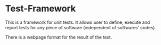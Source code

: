 # Test-Framework
This is a framework for unit tests. It allows user to define, execute and report tests for any piece of software (independent of softwares' codes). 

There is a webpage format for the result of the test.
